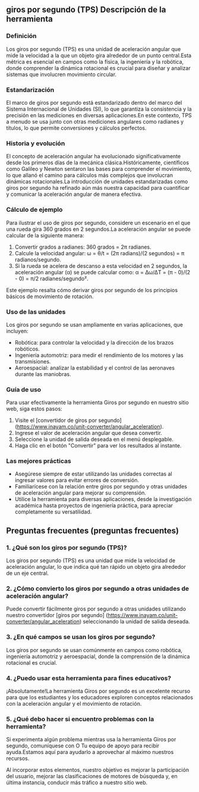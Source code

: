 ## giros por segundo (TPS) Descripción de la herramienta

### Definición
Los giros por segundo (TPS) es una unidad de aceleración angular que mide la velocidad a la que un objeto gira alrededor de un punto central.Esta métrica es esencial en campos como la física, la ingeniería y la robótica, donde comprender la dinámica rotacional es crucial para diseñar y analizar sistemas que involucren movimiento circular.

### Estandarización
El marco de giros por segundo está estandarizado dentro del marco del Sistema Internacional de Unidades (SI), lo que garantiza la consistencia y la precisión en las mediciones en diversas aplicaciones.En este contexto, TPS a menudo se usa junto con otras mediciones angulares como radianes y títulos, lo que permite conversiones y cálculos perfectos.

### Historia y evolución
El concepto de aceleración angular ha evolucionado significativamente desde los primeros días de la mecánica clásica.Históricamente, científicos como Galileo y Newton sentaron las bases para comprender el movimiento, lo que allanó el camino para cálculos más complejos que involucran dinámicas rotacionales.La introducción de unidades estandarizadas como giros por segundo ha refinado aún más nuestra capacidad para cuantificar y comunicar la aceleración angular de manera efectiva.

### Cálculo de ejemplo
Para ilustrar el uso de giros por segundo, considere un escenario en el que una rueda gira 360 grados en 2 segundos.La aceleración angular se puede calcular de la siguiente manera:

1. Convertir grados a radianes: 360 grados = 2π radianes.
2. Calcule la velocidad angular: ω = θ/t = (2π radians)/(2 segundos) = π radianos/segundo.
3. Si la rueda se acelera de descanso a esta velocidad en 2 segundos, la aceleración angular (α) se puede calcular como:
α = Δω/ΔT = (π - 0)/(2 - 0) = π/2 radianes/segundo².

Este ejemplo resalta cómo derivar giros por segundo de los principios básicos de movimiento de rotación.

### Uso de las unidades
Los giros por segundo se usan ampliamente en varias aplicaciones, que incluyen:
- Robótica: para controlar la velocidad y la dirección de los brazos robóticos.
- Ingeniería automotriz: para medir el rendimiento de los motores y las transmisiones.
- Aeroespacial: analizar la estabilidad y el control de las aeronaves durante las maniobras.

### Guía de uso
Para usar efectivamente la herramienta Giros por segundo en nuestro sitio web, siga estos pasos:
1. Visite el [convertidor de giros por segundo] (https://www.inayam.co/unit-converter/angular_aceleration).
2. Ingrese el valor de aceleración angular que desea convertir.
3. Seleccione la unidad de salida deseada en el menú desplegable.
4. Haga clic en el botón "Convertir" para ver los resultados al instante.

### Las mejores prácticas
- Asegúrese siempre de estar utilizando las unidades correctas al ingresar valores para evitar errores de conversión.
- Familiarícese con la relación entre giros por segundo y otras unidades de aceleración angular para mejorar su comprensión.
- Utilice la herramienta para diversas aplicaciones, desde la investigación académica hasta proyectos de ingeniería práctica, para apreciar completamente su versatilidad.

## Preguntas frecuentes (preguntas frecuentes)

### 1. ¿Qué son los giros por segundo (TPS)?
Los giros por segundo (TPS) es una unidad que mide la velocidad de aceleración angular, lo que indica qué tan rápido un objeto gira alrededor de un eje central.

### 2. ¿Cómo convierto los giros por segundo a otras unidades de aceleración angular?
Puede convertir fácilmente giros por segundo a otras unidades utilizando nuestro convertidor [giros por segundo] (https://www.inayam.co/unit-converter/angular_aceleration) seleccionando la unidad de salida deseada.

### 3. ¿En qué campos se usan los giros por segundo?
Los giros por segundo se usan comúnmente en campos como robótica, ingeniería automotriz y aeroespacial, donde la comprensión de la dinámica rotacional es crucial.

### 4. ¿Puedo usar esta herramienta para fines educativos?
¡Absolutamente!La herramienta Giros por segundo es un excelente recurso para que los estudiantes y los educadores exploren conceptos relacionados con la aceleración angular y el movimiento de rotación.

### 5. ¿Qué debo hacer si encuentro problemas con la herramienta?
Si experimenta algún problema mientras usa la herramienta Giros por segundo, comuníquese con O Tu equipo de apoyo para recibir ayuda.Estamos aquí para ayudarlo a aprovechar al máximo nuestros recursos.

Al incorporar estos elementos, nuestro objetivo es mejorar la participación del usuario, mejorar las clasificaciones de motores de búsqueda y, en última instancia, conducir más tráfico a nuestro sitio web.